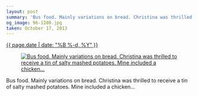 ```yaml
---
layout: post
summary: 'Bus food. Mainly variations on bread. Christina was thrilled to receive a tin of salty mashed potatoes. Mine included a chicken...'
og_image: 96-1280.jpg
taken: October 17, 2013
---
```


<div class="post">
 <time>
  <a href="/96">
   {{ page.date | date: "%B %-d, %Y" }}
  </a>
 </time>
 <a href="/96">
  <figure data-taken="10/17/2013">
   <img alt="Bus food. Mainly variations on bread. Christina was thrilled to receive a tin of salty mashed potatoes. Mine included a chicken..." sizes="(min-width: 700px) 50vw, calc(100vw - 2rem)" src="{{ site.assets_url }}/96-640.jpg" srcset="{{ site.assets_url }}/96-1280.jpg 1280w, {{ site.assets_url }}/96-960.jpg 960w, {{ site.assets_url }}/96-640.jpg 640w, {{ site.assets_url }}/96-320.jpg 320w"/>
  </figure>
 </a>
 <span>
  Bus food. Mainly variations on bread. Christina was thrilled to receive a tin of salty mashed potatoes. Mine included a chicken...
 </span>
</div>
